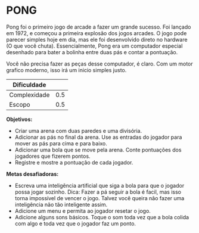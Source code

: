 # PONG

Pong foi o primeiro jogo de arcade a fazer um grande sucesso. Foi lançado em 1972, e começou a primeira explosão dos jogos arcades. O jogo pode parecer simples hoje em dia, mas ele foi desenvolvido direto no hardware (O que você chuta). Essencialmente, Pong era um computador especial desenhado para bater a bolinha entre duas pás e contar a pontuação.

Você não precisa fazer as peças desse computador, é claro. Com um motor grafico moderno, isso irá um inicio simples justo.

| Dificuldade  |     |
| ------------ | --- |
| Complexidade | 0.5 |
| Escopo       | 0.5 |

**Objetivos:**

- Criar uma arena com duas paredes e uma divisória.
- Adicionar as pás no final da arena. Use as entradas do jogador para mover as pás para cima e para baixo.
- Adicionar uma bola que se move pela arena. Conte pontuações dos jogadores que fizerem pontos.
- Registre e mostre a pontuação de cada jogador.

**Metas desafiadoras:**

- Escreva uma inteligência artificial que siga a bola para que o jogador possa jogar sozinho. Dica: Fazer a pá seguir a bola é facil, mas isso torna impossível de vencer o jogo. Talvez você queira não fazer uma inteligência não tão inteligente assim.
- Adicione um menu e permita ao jogador resetar o jogo.
- Adicione alguns sons básicos. Toque o som toda vez que a bola colida com algo e toda vez que o jogador faz um ponto.
